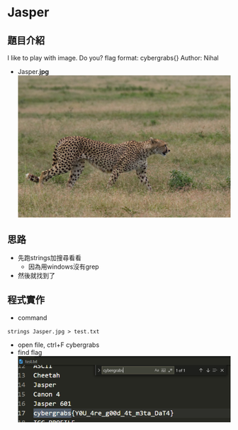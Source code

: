 # Jasper
## 題目介紹
I like to play with image. Do you?
flag format: cybergrabs{}
Author: Nihal
* Jasper.**jpg**
![](Jasper.jpg)

## 思路
* 先跑strings加搜尋看看
  * 因為用windows沒有grep
* 然後就找到了

## 程式實作
* command
```
strings Jasper.jpg > test.txt
```
* open file, ctrl+F cybergrabs
* find flag
![](img/test.png)